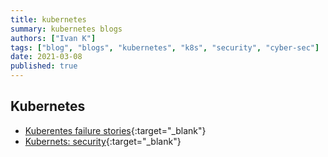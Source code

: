 ```yaml
---
title: kubernetes
summary: kubernetes blogs
authors: ["Ivan K"]
tags: ["blog", "blogs", "kubernetes", "k8s", "security", "cyber-sec"]
date: 2021-03-08
published: true
---
```


## Kubernetes

- [Kuberentes failure stories](https://k8s.af){:target="_blank"}
- [Kubernets: security](https://github.com/ik-kubernetes/k8s-sec){:target="_blank"}
